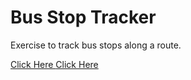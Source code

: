 # Bus Stop Tracker

Exercise to track bus stops along a route.

<a href="https://trevorseeley.github.io/PacMan_Factory"> Click Here </a>
<a href="https://trevorseeley.github.io/PacMan_Factory"> Click Here </a>
